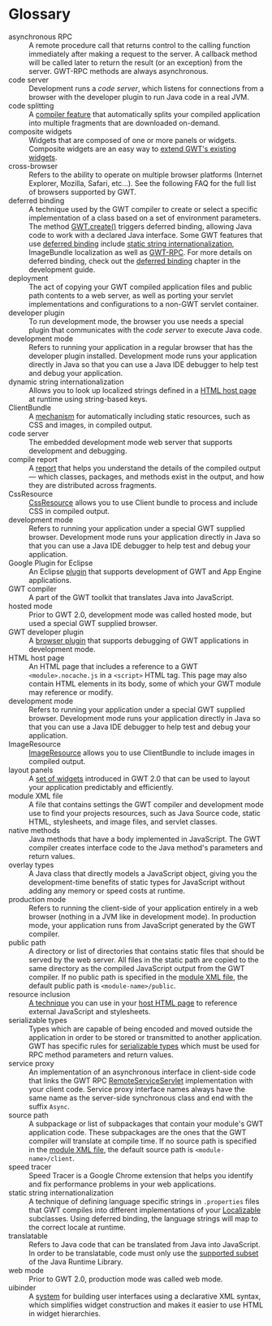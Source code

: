 Glossary
===

<dl>

<dt>asynchronous RPC</dt>
<dd>A remote procedure call that returns control to the calling function immediately after making a request to the server. A callback method
will be called later to return the result (or an exception) from the server. GWT-RPC methods are always asynchronous.</dd>

<dt>code server</dt>
<dd>Development runs a <i>code server</i>, which listens for connections from
a browser with the developer plugin to run Java code in a real JVM.</dd>

<dt>code splitting</dt>
<dd>A <a href="DevGuideCodeSplitting.html">compiler feature</a> that automatically splits your compiled application into multiple fragments that are downloaded on-demand.</dd>

<dt>composite widgets</dt>
<dd>Widgets that are composed of one or more panels or widgets. Composite widgets are an easy way to <a href="DevGuideUiCustomWidgets.html">extend GWT's existing widgets</a>.</dd>

<dt>cross-browser</dt>
<dd>Refers to the ability to operate on multiple browser platforms (Internet Explorer, Mozilla, Safari, etc...). See the following FAQ for the
full list of browsers supported by GWT.</dd>

<dt>deferred binding</dt>
<dd>A technique used by the GWT compiler to create or select a specific implementation of a class based on a set of environment parameters. The
method <a href="/javadoc/latest/com/google/gwt/core/client/GWT.html#create(java.lang.Class)">GWT.create()</a> triggers
deferred binding, allowing Java code to work with a declared Java interface. Some GWT features that use <a href="DevGuideCodingBasics.html#DevGuideDeferredBinding">deferred
binding</a> include <a href="DevGuideI18n.html#DevGuideStaticStringInternationalization">static string internationalization</a>, ImageBundle localization as well as <a href="DevGuideServerCommunication.html#DevGuideRemoteProcedureCalls">GWT-RPC</a>. For more details on deferred binding, check out the <a href="DevGuideCodingBasics.html#DevGuideDeferredBinding">deferred binding</a> chapter in the development guide.</dd>

<dt>deployment</dt>
<dd>The act of copying your GWT compiled application files and public path contents to a web server, as well as porting your servlet implementations
and configurations to a non-GWT servlet container.</dd>

<dt>developer plugin</dt>
<dd>To run development mode, the browser you use needs a special plugin that
communicates with the <i>code server</i> to execute Java code.</dd>

<dt>development mode</dt>
<dd>Refers to running your application in a regular browser that has the
developer plugin installed.  Development mode runs your application directly
in Java so that you can use a Java IDE debugger to help test and debug your
application.</dd>

<dt>dynamic string internationalization</dt>
<dd>Allows you to look up localized strings defined in a <a href="DevGuideOrganizingProjects.html#DevGuideHostPage">HTML host page</a> at runtime using string-based keys.</dd>

<dt>ClientBundle</dt>
<dd>A <a href="DevGuideClientBundle.html">mechanism</a> for automatically including static resources, such as CSS and images, in compiled output.</dd>

<dt>code server</dt>
<dd>The embedded development mode web server that supports development and debugging.</dd>

<dt>compile report</dt>
<dd>A <a href="DevGuideCompileReport.html">report</a> that helps you understand the details of the compiled output &mdash; which classes, packages, and methods exist in the output, and how they are distributed across fragments.</dd>

<dt>CssResource</dt>
<dd><a href="DevGuideClientBundle.html#CssResource">CssResource</a> allows you to use Client bundle to process and include CSS in compiled output.</dd>

<dt>development mode</dt>
<dd>Refers to running your application under a special GWT supplied browser.
Development mode runs your application directly in Java so that you can use
a Java IDE debugger to help test and debug your application.</dd>

<dt>Google Plugin for Eclipse</dt>
<dd>An Eclipse <a href="https:developers.google.com/eclipse/index">plugin</a> that supports development of GWT and App Engine applications.</dd>

<dt>GWT compiler</dt>
<dd>A part of the GWT toolkit that translates Java into JavaScript.</dd>

<dt>hosted mode</dt>
<dd>Prior to GWT 2.0, development mode was called hosted mode, but used
a special GWT supplied browser.</dd>

<dt>GWT developer plugin</dt>
<dd>A <a href="DevGuideCompilingAndDebugging.html#DevGuideDevMode">browser plugin</a> that supports debugging of GWT applications in development mode.</dd>

<dt>HTML host page</dt>
<dd>
  An HTML page that includes a reference to a GWT <code>&lt;module&gt;.nocache.js</code> in a <code>&lt;script&gt;</code> HTML tag.
  This page may also contain HTML elements in its body, some of which your GWT module may reference or modify.
</dd>

<dt>development mode</dt>
<dd>Refers to running your application under a special GWT supplied browser.
Development mode runs your application directly in Java so that you can use
a Java IDE debugger to help test and debug your application.</dd>

<dt>ImageResource</dt>
<dd><a href="DevGuideClientBundle.html#ImageResource">ImageResource</a> allows you to use ClientBundle to include images in compiled output.</dd>

<dt>layout panels</dt>
<dd>A <a href="DevGuideUiPanels.html#LayoutPanels">set of widgets</a> introduced in GWT 2.0 that can be used to layout your application predictably and efficiently.</dd>

<dt>module XML file</dt>
<dd>A file that contains settings the GWT compiler and development mode use to
find your projects resources, such as Java Source code, static HTML,
stylesheets, and image files, and servlet classes.</dd>

<dt>native methods</dt>
<dd>Java methods that have a body implemented in JavaScript. The GWT compiler creates interface code to the Java method's parameters and return
values.</dd>

<dt>overlay types</dt>
<dd>A Java class that directly models a JavaScript object, giving you the development-time benefits of static types for JavaScript without adding
any memory or speed costs at runtime.</dd>

<dt>production mode</dt>
<dd>Refers to running the client-side of your application entirely in a web
browser (nothing in a JVM like in development mode).  In production mode, your
application runs from JavaScript generated by the GWT compiler.</dd>

<dt>public path</dt>
<dd>A directory or list of directories that contains static files that should be served by the web server. All files in the static path are copied
to the same directory as the compiled JavaScript output from the GWT compiler. If no public path is specified in the <a href="DevGuideOrganizingProjects.html#DevGuideModuleXml">module XML
file</a>, the default public path is <code>&lt;module-name&gt;/public</code>.</dd>

<dt>resource inclusion</dt>
<dd><a href="DevGuideOrganizingProjects.html#DevGuideAutomaticResourceInclusion">A technique</a> you can use in your <a href="DevGuideOrganizingProjects.html#DevGuideHostPage">host HTML page</a> to reference external JavaScript and stylesheets.</dd>

<dt>serializable types</dt>
<dd>Types which are capable of being encoded and moved outside the application in order to be stored or transmitted to another application.
GWT has specific rules for <a href="DevGuideServerCommunication.html#DevGuideSerializableTypes">serializable types</a> which must be used for RPC method parameters and return values.</dd>

<dt>service proxy</dt>
<dd>An implementation of an asynchronous interface in client-side code that links the GWT RPC <a href="/javadoc/latest/com/google/gwt/user/server/rpc/RemoteServiceServlet.html">RemoteServiceServlet</a> implementation
with your client code. Service proxy interface names always have the same name as the server-side synchronous class and end with the suffix <code>Async</code>.</dd>

<dt>source path</dt>
<dd>A subpackage or list of subpackages that contain your module's GWT application code. These subpackages are the ones that the GWT compiler will
translate at compile time. If no source path is specified in the <a href="DevGuideOrganizingProjects.html#DevGuideModuleXml">module XML file</a>, the default source path is <code>&lt;module-name&gt;/client</code>.</dd>

<dt>speed tracer</dt>
<dd>Speed Tracer is a Google Chrome extension that helps you identify and fix performance problems in your web applications.</dd>

<dt>static string internationalization</dt>
<dd>A technique of defining language specific strings in <code>.properties</code> files that GWT compiles into different
implementations of your <a href="/javadoc/latest/com/google/gwt/i18n/client/Localizable.html">Localizable</a> subclasses.
Using deferred binding, the language strings will map to the correct locale at runtime.</dd>

<dt>translatable</dt>
<dd>Refers to Java code that can be translated from Java into JavaScript. In order to be translatable, code must only use the <a href="DevGuideCodingBasics.html#DevGuideJavaCompatibility">supported subset</a> of the Java Runtime Library.</dd>

<dt>web mode</dt>
<dd>Prior to GWT 2.0, production mode was called web mode.</dd>

<dt>uibinder</dt>
<dd>A <a href="DevGuideUiBinder.html">system</a> for building user interfaces using a declarative XML syntax, which simplifies widget construction and makes it easier to use HTML in widget hierarchies.</dd>

</dl>